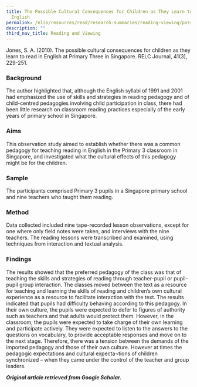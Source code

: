 ```yaml
---
title: The Possible Cultural Consequences for Children as They Learn to Read in
  English
permalink: /elis/resources/read/research-summaries/reading-viewing/possible-cultural-consequences-for-children/
description: ""
third_nav_title: Reading and Viewing
---
```

Jones, S. A. (2010). The possible cultural consequences for children as they learn to read in English at Primary Three in Singapore. RELC Journal, 41(3), 229-251.

### Background

The author highlighted that, although the English syllabi of 1991 and 2001 had emphasized the use of skills and strategies in reading pedagogy and of child-centred pedagogies involving child participation in class, there had been little research on classroom reading practices especially of the early years of primary school in Singapore.  
  
### Aims

This observation study aimed to establish whether there was a common pedagogy for teaching reading in English in the Primary 3 classroom in Singapore, and investigated what the cultural effects of this pedagogy might be for the children.  
  
### Sample

The participants comprised Primary 3 pupils in a Singapore primary school and nine teachers who taught them reading.  
  
### Method

Data collected included nine tape-recorded lesson observations, except for one where only field notes were taken, and interviews with the nine teachers. The reading lessons were transcribed and examined, using techniques from interaction and textual analysis.  
  
### Findings

The results showed that the preferred pedagogy of the class was that of teaching the skills and strategies of reading through teacher-pupil or pupil-pupil group interaction. The classes moved between the text as a resource for teaching and learning the skills of reading and children’s own cultural experience as a resource to facilitate interaction with the text. The results indicated that pupils had difficulty behaving according to this pedagogy. In their own culture, the pupils were expected to defer to figures of authority such as teachers and that adults would protect them. However, in the classroom, the pupils were expected to take charge of their own learning and participate actively. They were expected to listen to the answers to the questions on vocabulary, to provide acceptable responses and move on to the next stage. Therefore, there was a tension between the demands of the imported pedagogy and those of their own culture. However at times the pedagogic expectations and cultural expecta¬tions of children synchronized – when they came under the control of the teacher and group leaders.  
  
_**Original article retrieved from Google Scholar.**_